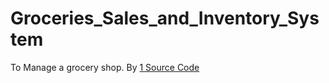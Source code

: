 # Groceries_Sales_and_Inventory_System
To Manage a grocery shop. By [1 Source Code](https://1sourcecodr.blogspot.com/)

